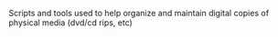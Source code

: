 Scripts and tools used to help organize and maintain digital copies of physical media (dvd/cd rips, etc) 
